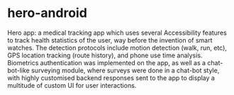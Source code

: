 # hero-android
Hero app: a medical tracking app which uses several Accessibility features to track health statistics of the user, way before the invention of smart watches. The detection protocols include motion detection (walk, run, etc), GPS location tracking (route history), and phone use time analysis. Biometrics authentication was implemented on the app, as well as a chat-bot-like surveying module, where surveys were done in a chat-bot style, with highly customised backend responses sent to the app to display a multitude of custom UI for user interactions.
